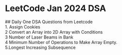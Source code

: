 <h1> LeetCode Jan 2024 DSA </h1>
## Daily One DSA Questions from Leetcode 
<br> 1. Assign Cookies <br> 2 Convert an Array into 2D Array with Conditions <br> 3 Number of Laser Beams in Bank <br> 4  Minimum Number of Operations to Make Array Empty. <br> 5.Longest Increasing Subsequence


